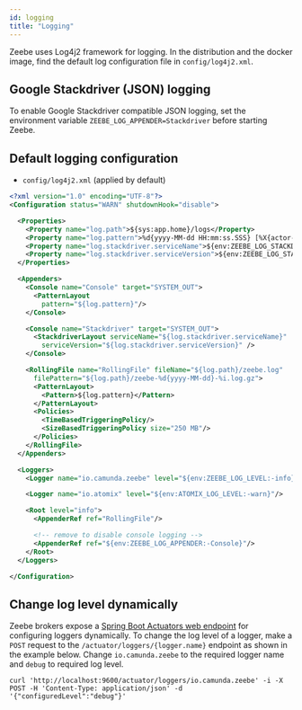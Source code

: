```yaml
---
id: logging
title: "Logging"
---
```


Zeebe uses Log4j2 framework for logging. In the distribution and the docker image, find the default log configuration file in `config/log4j2.xml`.

## Google Stackdriver (JSON) logging

To enable Google Stackdriver compatible JSON logging, set the environment variable `ZEEBE_LOG_APPENDER=Stackdriver` before starting Zeebe.

## Default logging configuration

- `config/log4j2.xml` (applied by default)

```xml
<?xml version="1.0" encoding="UTF-8"?>
<Configuration status="WARN" shutdownHook="disable">

  <Properties>
    <Property name="log.path">${sys:app.home}/logs</Property>
    <Property name="log.pattern">%d{yyyy-MM-dd HH:mm:ss.SSS} [%X{actor-name}] [%t] %-5level %logger{36} - %msg%n</Property>
    <Property name="log.stackdriver.serviceName">${env:ZEEBE_LOG_STACKDRIVER_SERVICENAME:-}</Property>
    <Property name="log.stackdriver.serviceVersion">${env:ZEEBE_LOG_STACKDRIVER_SERVICEVERSION:-}</Property>
  </Properties>

  <Appenders>
    <Console name="Console" target="SYSTEM_OUT">
      <PatternLayout
        pattern="${log.pattern}"/>
    </Console>

    <Console name="Stackdriver" target="SYSTEM_OUT">
      <StackdriverLayout serviceName="${log.stackdriver.serviceName}"
        serviceVersion="${log.stackdriver.serviceVersion}" />
    </Console>

    <RollingFile name="RollingFile" fileName="${log.path}/zeebe.log"
      filePattern="${log.path}/zeebe-%d{yyyy-MM-dd}-%i.log.gz">
      <PatternLayout>
        <Pattern>${log.pattern}</Pattern>
      </PatternLayout>
      <Policies>
        <TimeBasedTriggeringPolicy/>
        <SizeBasedTriggeringPolicy size="250 MB"/>
      </Policies>
    </RollingFile>
  </Appenders>

  <Loggers>
    <Logger name="io.camunda.zeebe" level="${env:ZEEBE_LOG_LEVEL:-info}"/>

    <Logger name="io.atomix" level="${env:ATOMIX_LOG_LEVEL:-warn}"/>

    <Root level="info">
      <AppenderRef ref="RollingFile"/>

      <!-- remove to disable console logging -->
      <AppenderRef ref="${env:ZEEBE_LOG_APPENDER:-Console}"/>
    </Root>
  </Loggers>

</Configuration>
```

## Change log level dynamically

Zeebe brokers expose a [Spring Boot Actuators web endpoint](https://docs.spring.io/spring-boot/docs/current/actuator-api/html/#loggers) for configuring loggers dynamically.
To change the log level of a logger, make a `POST` request to the `/actuator/loggers/{logger.name}` endpoint as shown in the example below.
Change `io.camunda.zeebe` to the required logger name and `debug` to required log level.

```
curl 'http://localhost:9600/actuator/loggers/io.camunda.zeebe' -i -X POST -H 'Content-Type: application/json' -d '{"configuredLevel":"debug"}'
```
